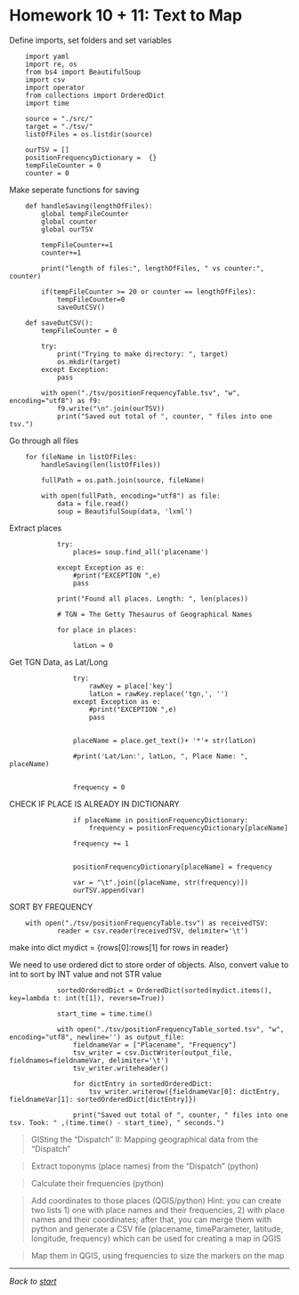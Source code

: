 # Homework 10 + 11: Text to Map

Define imports, set folders and set variables

        import yaml
        import re, os
        from bs4 import BeautifulSoup
        import csv
        import operator
        from collections import OrderedDict 
        import time

        source = "./src/"
        target = "./tsv/"
        listOfFiles = os.listdir(source)

        ourTSV = []
        positionFrequencyDictionary =  {}
        tempFileCounter = 0
        counter = 0

Make seperate functions for saving

        def handleSaving(lengthOfFiles):
            global tempFileCounter
            global counter
            global ourTSV

            tempFileCounter+=1
            counter+=1

            print("length of files:", lengthOfFiles, " vs counter:", counter)

            if(tempFileCounter >= 20 or counter == lengthOfFiles):
                tempFileCounter=0
                saveOutCSV()

        def saveOutCSV():
            tempFileCounter = 0

            try:
                print("Trying to make directory: ", target)
                os.mkdir(target)
            except Exception:
                pass

            with open("./tsv/positionFrequencyTable.tsv", "w", encoding="utf8") as f9:
                f9.write("\n".join(ourTSV))
                print("Saved out total of ", counter, " files into one tsv.")




Go through all files

        for fileName in listOfFiles:
            handleSaving(len(listOfFiles))

            fullPath = os.path.join(source, fileName)

            with open(fullPath, encoding="utf8") as file:
                data = file.read()
                soup = BeautifulSoup(data, 'lxml')
Extract places

                try:
                    places= soup.find_all('placename')

                except Exception as e:
                    #print("EXCEPTION ",e)
                    pass

                print("Found all places. Length: ", len(places))

                # TGN = The Getty Thesaurus of Geographical Names

                for place in places:

                    latLon = 0
                    
Get TGN Data, as Lat/Long

                    try:
                        rawKey = place['key']
                        latLon = rawKey.replace('tgn,', '')
                    except Exception as e:
                        #print("EXCEPTION ",e)
                        pass


                    placeName = place.get_text()+ '*'+ str(latLon)

                    #print('Lat/Lon:', latLon, ", Place Name: ", placeName)


                    frequency = 0

CHECK IF PLACE IS ALREADY IN DICTIONARY

                    if placeName in positionFrequencyDictionary:
                        frequency = positionFrequencyDictionary[placeName]

                    frequency += 1


                    positionFrequencyDictionary[placeName] = frequency

                    var = "\t".join([placeName, str(frequency)])
                    ourTSV.append(var)




SORT BY FREQUENCY  

        with open("./tsv/positionFrequencyTable.tsv") as receivedTSV:
                reader = csv.reader(receivedTSV, delimiter='\t')

make into dict
                mydict = {rows[0]:rows[1] for rows in reader}

We need to use ordered dict to store order of objects. Also, convert value to int to sort by INT value and not STR value

                sortedOrderedDict = OrderedDict(sorted(mydict.items(), key=lambda t: int(t[1]), reverse=True))

                start_time = time.time()

                with open("./tsv/positionFrequencyTable_sorted.tsv", "w", encoding="utf8", newline='') as output_file:
                    fieldnameVar = ["Placename", "Frequency"]
                    tsv_writer = csv.DictWriter(output_file, fieldnames=fieldnameVar, delimiter='\t')
                    tsv_writer.writeheader()

                    for dictEntry in sortedOrderedDict:
                        tsv_writer.writerow({fieldnameVar[0]: dictEntry, fieldnameVar[1]: sortedOrderedDict[dictEntry]})

                    print("Saved out total of ", counter, " files into one tsv. Took: " ,(time.time() - start_time), " seconds.")














> GISting the “Dispatch” II: Mapping geographical data from the “Dispatch”



> Extract toponyms (place names) from the “Dispatch” (python)



> Calculate their frequencies (python)



> Add coordinates to those places (QGIS/python)
        Hint: you can create two lists 1) one with place names and their frequencies, 2) with place names and their coordinates; after that, you can merge them with python and generate a CSV file (placename, timeParameter, latitude, longitude, frequency) which can be used for creating a map in QGIS
        
        
> Map them in QGIS, using frequencies to size the markers on the map




****

_Back to [start](https://elisabethluif.github.io/)_
